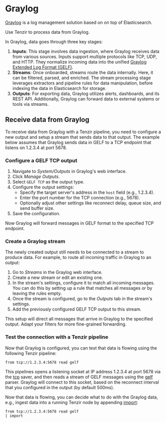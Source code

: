 # Graylog

[Graylog](https://graylog.org/) is a log management solution based on on top of
Elasticsearch.

Use Tenzir to process data from Graylog.

In Graylog, data goes through three key stages:

1. **Inputs**: This stage involves data ingestion, where Graylog receives data
   from various sources. Inputs support multiple protocols like TCP, UDP, and
   HTTP. They normalize incoming data into the unified [Graylog Extended Log
   Format (GELF)][gelf].
2. **Streams**: Once onboarded, streams route the data internally. Here,
   it can be filtered, parsed, and enriched. The stream processing stage
   leverages extractors and pipeline rules for data manipulation, before
   indexing the data in Elasticsearch for storage.
3. **Outputs**: For exporting data, Graylog utilizes alerts, dashboards, and its
   REST API. Additionally, Graylog can forward data to external systems or tools
   via streams.

[gelf]: ../formats/gelf.md

## Receive data from Graylog

To receive data from Graylog with a Tenzir pipeline, you need to configure a new
output and setup a stream that sends data to that output. The example below
assumes that Graylog sends data in GELF to a TCP endpoint that listens on
1.2.3.4 at port 5678.

### Configure a GELF TCP output

1. Navigate to *System/Outputs* in Graylog's web interface.
2. Click *Manage Outputs*.
3. Select `GELF TCP` as the output type.
4. Configure the output settings:
   - Specify the target server's address in the `host` field (e.g., 1.2.3.4).
   - Enter the port number for the TCP connection (e.g., 5678).
   - Optionally adjust other settings like reconnect delay, queue size, and send
     buffer size.
5. Save the configuration.

Now Graylog will forward messages in GELF format to the specified TCP endpoint.

### Create a Graylog stream

The newly created output still needs to be connected to a stream to produce
data. For example, to route all incoming traffic in Graylog to an output:

1. Go to *Streams* in the Graylog web interface.
2. Create a new stream or edit an existing one.
3. In the stream's settings, configure it to match all incoming messages. You
   can do this by setting up a rule that matches all messages or by leaving the
   rules empty.
4. Once the stream is configured, go to the *Outputs* tab in the stream's
   settings.
5. Add the previously configured GELF TCP output to this stream.

This setup will direct all messages that arrive in Graylog to the specified
output. Adapt your filters for more fine-grained forwarding.

### Test the connection with a Tenzir pipeline

Now that Graylog is configured, you can test that data is flowing using the
following Tenzir pipeline:

```
from tcp://1.2.3.4:5678 read gelf
```

This pipelines opens a listening socket at IP address 1.2.3.4 at port 5678 via
the [tcp](../connectors/tcp.md) saver, and then reads a stream of GELF messages
using the [gelf](../formats/gelf.md) parser. Graylog will connect to this
socket, based on the reconnect interval that you configured in the output (by
default 500ms).

Now that data is flowing, you can decide what to do with the Graylog data, e.g.,
ingest data into a running Tenzir node by appending
[import](../operators/import.md):

```
from tcp://1.2.3.4:5678 read gelf
| import
```
